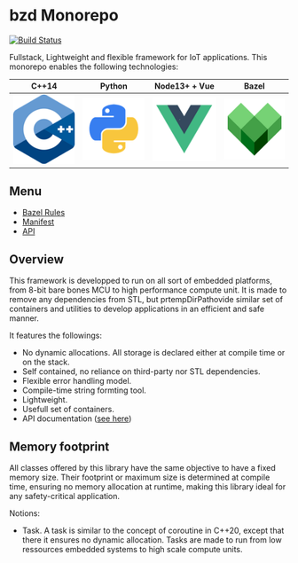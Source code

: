 # bzd Monorepo

[![Build Status](https://travis-ci.org/blaizard/cpp-async.svg?branch=master)](https://travis-ci.org/blaizard/cpp-async)

Fullstack, Lightweight and flexible framework for IoT applications.
This monorepo enables the following technologies:

|C++14                         |Python                           |Node13+ + Vue                 |Bazel                           |
|:----------------------------:|:-------------------------------:|:----------------------------:|:------------------------------:|
|![](./docs/assets/png/cpp.png)|![](./docs/assets/png/python.png)|![](./docs/assets/png/vue.png)|![](./docs/assets/png/bazel.png)|

## Menu

- [Bazel Rules](./docs/bazel_rules.md)
- [Manifest](./docs/manifest.md)
- [API](./docs/api/cc/index.md)

## Overview

This framework is developped to run on all sort of embedded platforms, from 8-bit bare bones MCU to high performance compute unit.
It is made to remove any dependencies from STL, but prtempDirPathovide similar set of containers and utilities to develop applications in an
efficient and safe manner.

It features the followings:
- No dynamic allocations. All storage is declared either at compile time or on the stack.
- Self contained, no reliance on third-party nor STL dependencies.
- Flexible error handling model.
- Compile-time string formting tool.
- Lightweight.
- Usefull set of containers.
- API documentation ([see here](./docs/api/cc/index.md))

## Memory footprint

All classes offered by this library have the same objective to have a fixed memory size. Their footprint or maximum size
is determined at compile time, ensuring no memory allocation at runtime, making this library ideal for any safety-critical application.

Notions:
- Task. A task is similar to the concept of coroutine in C++20, except that there it ensures no dynamic allocation. Tasks are made to run from low ressources embedded systems to high scale compute units.
